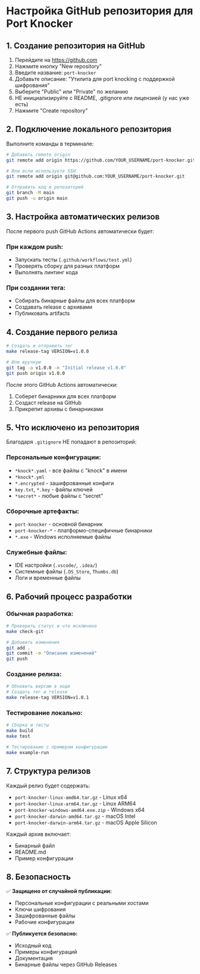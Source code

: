# Настройка GitHub репозитория для Port Knocker

## 1. Создание репозитория на GitHub

1. Перейдите на https://github.com
2. Нажмите кнопку "New repository"
3. Введите название: `port-knocker`
4. Добавьте описание: "Утилита для port knocking с поддержкой шифрования"
5. Выберите "Public" или "Private" по желанию
6. НЕ инициализируйте с README, .gitignore или лицензией (у нас уже есть)
7. Нажмите "Create repository"

## 2. Подключение локального репозитория

Выполните команды в терминале:

```bash
# Добавить remote origin
git remote add origin https://github.com/YOUR_USERNAME/port-knocker.git

# Или если используете SSH
git remote add origin git@github.com:YOUR_USERNAME/port-knocker.git

# Отправить код в репозиторий
git branch -M main
git push -u origin main
```

## 3. Настройка автоматических релизов

После первого push GitHub Actions автоматически будет:

### При каждом push:

- Запускать тесты (`.github/workflows/test.yml`)
- Проверять сборку для разных платформ
- Выполнять линтинг кода

### При создании тега:

- Собирать бинарные файлы для всех платформ
- Создавать release с архивами
- Публиковать artifacts

## 4. Создание первого релиза

```bash
# Создать и отправить тег
make release-tag VERSION=v1.0.0

# Или вручную
git tag -a v1.0.0 -m "Initial release v1.0.0"
git push origin v1.0.0
```

После этого GitHub Actions автоматически:

1. Соберет бинарники для всех платформ
2. Создаст release на GitHub
3. Прикрепит архивы с бинарниками

## 5. Что исключено из репозитория

Благодаря `.gitignore` НЕ попадают в репозиторий:

### Персональные конфигурации:

- `*knock*.yaml` - все файлы с "knock" в имени
- `*knock*.yml` 
- `*.encrypted` - зашифрованные конфиги
- `key.txt`, `*.key` - файлы ключей
- `*secret*` - любые файлы с "secret"

### Сборочные артефакты:

- `port-knocker` - основной бинарник
- `port-knocker-*` - платформо-специфичные бинарники
- `*.exe` - Windows исполняемые файлы

### Служебные файлы:

- IDE настройки (`.vscode/`, `.idea/`)
- Системные файлы (`.DS_Store`, `Thumbs.db`)
- Логи и временные файлы

## 6. Рабочий процесс разработки

### Обычная разработка:
```bash
# Проверить статус и что исключено
make check-git

# Добавить изменения
git add .
git commit -m "Описание изменений"
git push
```

### Создание релиза:
```bash
# Обновить версию в коде
# Создать тег и release
make release-tag VERSION=v1.0.1
```

### Тестирование локально:
```bash
# Сборка и тесты
make build
make test

# Тестирование с примером конфигурации
make example-run
```

## 7. Структура релизов

Каждый релиз будет содержать:

- `port-knocker-linux-amd64.tar.gz` - Linux x64
- `port-knocker-linux-arm64.tar.gz` - Linux ARM64  
- `port-knocker-windows-amd64.exe.zip` - Windows x64
- `port-knocker-darwin-amd64.tar.gz` - macOS Intel
- `port-knocker-darwin-arm64.tar.gz` - macOS Apple Silicon

Каждый архив включает:

- Бинарный файл
- README.md
- Пример конфигурации

## 8. Безопасность

✅ **Защищено от случайной публикации:**

- Персональные конфигурации с реальными хостами
- Ключи шифрования
- Зашифрованные файлы
- Рабочие конфигурации

✅ **Публикуется безопасно:**

- Исходный код
- Примеры конфигураций
- Документация
- Бинарные файлы через GitHub Releases 